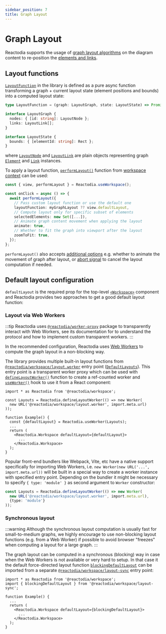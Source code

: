 ```yaml
---
sidebar_position: 7
title: Graph Layout
---
```


# Graph Layout

Reactodia supports the usage of [graph layout algorithms](https://en.wikipedia.org/wiki/Graph_drawing) on the diagram content to re-position the [elements and links](/docs/concepts/graph-model.md).

## Layout functions

[`LayoutFunction`](/docs/api/workspace/type-aliases/LayoutFunction.md) in the library is defined as a pure async function transforming a graph + current layout state (element positions and bounds) into a computed layout state:

```ts
type LayoutFunction = (graph: LayoutGraph, state: LayoutState) => Promise<LayoutState>;

interface LayoutGraph {
  nodes: { [id: string]: LayoutNode };
  links: LayoutLink[];
}

interface LayoutState {
  bounds: { [elementId: string]: Rect };
}
```

where [`LayoutNode`](/docs/api/workspace/interfaces/LayoutNode.md) and [`LayoutLink`](/docs/api/workspace/interfaces/LayoutLink.md) are plain objects representing graph [`Element`](/docs/api/workspace/classes/Element.md) and [`Link`](/docs/api/workspace/classes/Link.md) instances.

To apply a layout function, [`performLayout()`](/docs/api/workspace/interfaces/WorkspaceContext.md) function from [workspace context](/docs/concepts/workspace-context.md) can be used:

```ts
const { view, performLayout } = Reactodia.useWorkspace();

const onClick = async () => {
  await performLayout({
    // Pass custom layout function or use the default one
    layoutFunction: myGraphLayout ?? view.defaultLayout,
    // Compute layout only for specific subset of elements
    selectedElements: new Set([...]),
    // Animate graph content movement when applying the layout
    animate: true,
    // Whether to fit the graph into viewport after the layout
    zoomToFit: true,
  });
};
```

`performLayout()` also accepts [additional options](/docs/api/workspace/interfaces/WorkspacePerformLayoutParams.md) e.g. whether to animate the movement of graph after layout, or [abort signal](https://developer.mozilla.org/en-US/docs/Web/API/AbortSignal) to cancel the layout computation if needed.

## Default layout configuration

`defaultLayout` is the required prop for the top-level [`<Workspace>`](/docs/components/workspace.md) component and Reactodia provides two approaches to get a good default layout function:

### Layout via Web Workers

:::tip
Reactodia uses [`@reactodia/worker-proxy`](https://github.com/reactodia/worker-proxy#readme) package to transparently interact with Web Workers, see its documentation for to understand the protocol and how to implement custom transparent workers.
:::

In the recommended configuration, Reactodia uses [Web Workers](https://developer.mozilla.org/en-US/docs/Web/API/Worker) to compute the graph layout in a non-blocking way.

The library provides multiple built-in layout functions from [`@reactodia/workspace/layout.worker`](/docs/api/layout.worker/index.md) entry point ([`DefaultLayouts`](/docs/api/layout.worker/classes/DefaultLayouts)). This entry point is a transparent worker proxy which can be used with [`defineLayoutWorker()`](/docs/api/workspace/functions/defineLayoutWorker) function to create a ref-counted worker and [`useWorker()`](/docs/api/workspace/functions/useWorker) hook to use it from a React component:

```tsx
import * as Reactodia from '@reactodia/workspace';

const Layouts = Reactodia.defineLayoutWorker(() => new Worker(
  new URL('@reactodia/workspace/layout.worker', import.meta.url)
));

function Example() {
  const {defaultLayout} = Reactodia.useWorker(Layouts);
  ...
  return (
    <Reactodia.Workspace defaultLayout={defaultLayout}>
      ...
    </Reactodia.Workspace>
  );
}
```

Popular front-end bundlers like Webpack, Vite, etc have a native support specifically for importing Web Workers, i.e. `new Worker(new URL('...', import.meta.url))` will be built in a special way to create a worker instance with specified entry point. Depending on the bundler it might be necessary to specify `{ type: 'module' }` as second argument to `Worker` constructor:

```ts
const Layouts = Reactodia.defineLayoutWorker(() => new Worker(
  new URL('@reactodia/workspace/layout.worker', import.meta.url),
  {type: 'module'}
));
```

### Synchronous layout

:::warning
Although the synchronous layout computation is usually fast for small-to-medium graphs, we highly encourage to use non-blocking layout functions (e.g. from a Web Worker) if possible to avoid browser "freezes" when computing a layout for a large graph.
:::

The graph layout can be computed in a synchronous (blocking) way in case when the Web Workers is not available or very hard to setup. In that case it the default force-directed layout function [`blockingDefaultLayout`](/docs/api/layout-sync/functions/blockingDefaultLayout) can be imported from a separate [`@reactodia/workspace/layout-sync`](/docs/api/layout-sync/index.md) entry point:

```tsx
import * as Reactodia from '@reactodia/workspace';
import { blockingDefaultLayout } from '@reactodia/workspace/layout-sync';

function Example() {
  ...
  return (
    <Reactodia.Workspace defaultLayout={blockingDefaultLayout}>
      ...
    </Reactodia.Workspace>
  );
}
```
